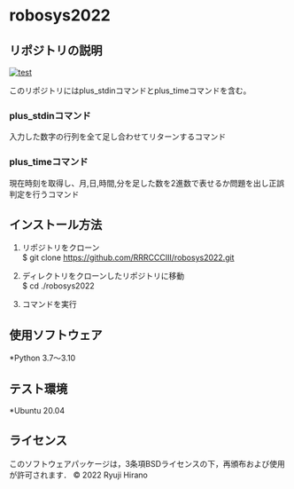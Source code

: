 # robosys2022

## リポジトリの説明
[![test](https://github.com/RRRCCCIII/robosys2022/actions/workflows/test.yml/badge.svg)](https://github.com/RRRCCCIII/robosys2022/actions/workflows/test.yml)

このリポジトリにはplus\_stdinコマンドとplus\_timeコマンドを含む。

### plus\_stdinコマンド
入力した数字の行列を全て足し合わせてリターンするコマンド

### plus\_timeコマンド
現在時刻を取得し、月,日,時間,分を足した数を2進数で表せるか問題を出し正誤判定を行うコマンド  

## インストール方法
1. リポジトリをクローン  
$ git clone https://github.com/RRRCCCIII/robosys2022.git

2. ディレクトリをクローンしたリポジトリに移動  
$ cd ./robosys2022

3. コマンドを実行  

## 使用ソフトウェア
*Python 3.7〜3.10

## テスト環境
*Ubuntu 20.04

## ライセンス
このソフトウェアパッケージは，3条項BSDライセンスの下，再頒布および使用が許可されます．
© 2022 Ryuji Hirano
